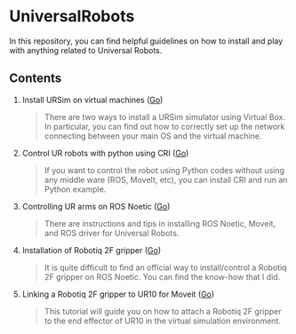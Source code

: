 # UniversalRobots
In this repository, you can find helpful guidelines on how to install and play with anything related to Universal Robots.

Contents
----------------

1. Install URSim on virtual machines ([Go](./URSim_on_VM/README.md))

    > There are two ways to install a URSim simulator using Virtual Box. In particular, you can find out how to correctly set up the network connecting between your main OS and the virtual machine.

2. Control UR robots with python using CRI ([Go](./CRI_installation_guide/README.md))

    > If you want to control the robot using Python codes without using any middle ware (ROS, MoveIt, etc), you can install CRI and run an Python example.

3. Controlling UR arms on ROS Noetic ([Go](./Installation_guides/01_UR10_on_ROS-noetic/README.md))

    > There are instructions and tips in installing ROS Noetic, Moveit, and ROS driver for Universal Robots.

4. Installation of Robotiq 2F gripper ([Go](./Installation_guides/02_Robotiq_2F_gripper/README.md))

    > It is quite difficult to find an official way to install/control a Robotiq 2F gripper on ROS Noetic. You can find the know-how that I did.

5. Linking a Robotiq 2F gripper to UR10 for Moveit ([Go](./Installation_guides/02_Robotiq_2F_gripper/Create_URDF.md))

    > This tutorial will guide you on how to attach a Robotiq 2F gripper to the end effector of UR10 in the virtual simulation environment.